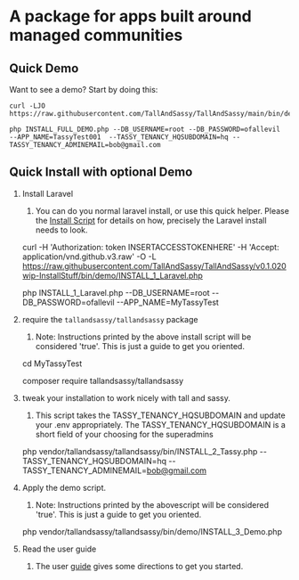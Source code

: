 # A package for apps built around managed communities

## Quick Demo
Want to see a demo? Start by doing this:

    curl -LJO  https://raw.githubusercontent.com/TallAndSassy/TallAndSassy/main/bin/demo/INSTALL_FULL_DEMO.php

    php INSTALL_FULL_DEMO.php --DB_USERNAME=root --DB_PASSWORD=ofallevil  --APP_NAME=TassyTest001  --TASSY_TENANCY_HQSUBDOMAIN=hq --TASSY_TENANCY_ADMINEMAIL=bob@gmail.com


## Quick Install with optional Demo

1. Install Laravel
   1. You can do you normal laravel install, or use this quick helper. Please the [Install Script](./bin/demo/INSTALL_1_Laravel.php) for details on how, precisely the Laravel install needs to look. 


    curl -H 'Authorization: token INSERTACCESSTOKENHERE' -H 'Accept: application/vnd.github.v3.raw' -O -L  https://raw.githubusercontent.com/TallAndSassy/TallAndSassy/v0.1.020wip-InstallStuff/bin/demo/INSTALL_1_Laravel.php
    
    php INSTALL_1_Laravel.php --DB_USERNAME=root --DB_PASSWORD=ofallevil --APP_NAME=MyTassyTest


2. require the `tallandsassy/tallandsassy` package
   1. Note: Instructions printed by the above install script will be considered 'true'. This is just a guide to get you oriented.


    cd MyTassyTest

    composer require tallandsassy/tallandsassy

3. tweak your installation to work nicely with tall and sassy.
   1. This script takes the TASSY_TENANCY_HQSUBDOMAIN and update your .env appropriately. The TASSY_TENANCY_HQSUBDOMAIN is a short field of your choosing for the superadmins
   

    php vendor/tallandsassy/tallandsassy/bin/INSTALL_2_Tassy.php --TASSY_TENANCY_HQSUBDOMAIN=hq --TASSY_TENANCY_ADMINEMAIL=bob@gmail.com

4. Apply the demo script.
   1. Note: Instructions printed by the abovescript will be considered 'true'. This is just a guide to get you oriented.


    php vendor/tallandsassy/tallandsassy/bin/demo/INSTALL_3_Demo.php

5. Read the user guide
   1. The user [guide](./USERS_GUIDE.md) gives some directions to get you started.